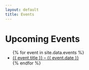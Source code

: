 ```yaml
---
layout: default
title: Events
---
```


# Upcoming Events

<ul>
{% for event in site.data.events %}
  <li>
    <a href="{{ '/events/' | append: event.id | append: '.html' }}">
      {{ event.title }} – {{ event.date }}
    </a>
  </li>
{% endfor %}
</ul>

